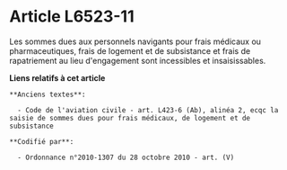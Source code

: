 # Article L6523-11

Les sommes dues aux personnels navigants pour frais médicaux ou pharmaceutiques, frais de logement et de subsistance et frais
de rapatriement au lieu d'engagement sont incessibles et insaisissables.

**Liens relatifs à cet article**

	**Anciens textes**:

	  - Code de l'aviation civile - art. L423-6 (Ab), alinéa 2, ecqc la saisie de sommes dues pour frais médicaux, de logement et de subsistance

	**Codifié par**:

	  - Ordonnance n°2010-1307 du 28 octobre 2010 - art. (V)
